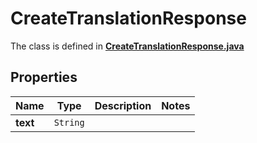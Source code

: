 

# CreateTranslationResponse

The class is defined in **[CreateTranslationResponse.java](../../src/main/java/org/openapitools/model/CreateTranslationResponse.java)**

## Properties

Name | Type | Description | Notes
------------ | ------------- | ------------- | -------------
**text** | `String` |  | 



